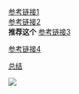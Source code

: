 [参考链接1](https://juejin.im/post/5b06a7b3f265da0dd8567513)  
[参考链接2](https://juejin.im/post/5d47f5c45188255d2a78af38)  
**推荐这个**
[参考链接3](https://juejin.im/post/5ba0fe356fb9a05d2c43a25c)   

[参考链接4](https://developer.mozilla.org/zh-CN/docs/Web/API/Service_Worker_API/Using_Service_Workers)  

[总结](https://github.com/youngwind/blog/issues/113)

![](http://dev.biubiupiu.cn/20191114195343.png)